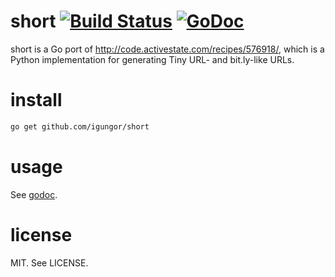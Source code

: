 # short [![Build Status](https://travis-ci.org/igungor/short.svg?branch=master)](https://travis-ci.org/igungor/short) [![GoDoc](https://godoc.org/github.com/igungor/short?status.svg)](https://godoc.org/github.com/igungor/short)

short is a Go port of http://code.activestate.com/recipes/576918/, which is a
Python implementation for generating Tiny URL- and bit.ly-like URLs.

# install

```sh
go get github.com/igungor/short
```

# usage

See [godoc](http://godoc.org/github.com/igungor/short).

# license

MIT. See LICENSE.

